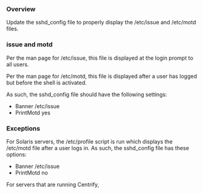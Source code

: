 ### Overview ###

Update the sshd_config file to properly display the /etc/issue and /etc/motd files.


### issue and motd ###

Per the man page for /etc/issue, this file is displayed at the login prompt to all users.

Per the man page for /etc/motd, this file is displayed after a user has logged but before the shell is activated.

As such, the sshd_config file should have the following settings:

* Banner /etc/issue
* PrintMotd yes


### Exceptions ###

For Solaris servers, the /etc/profile script is run which displays the /etc/motd file after a user logs in. As such, the sshd_config file has these options:

* Banner /etc/issue
* PrintMotd no


For servers that are running Centrify, 


